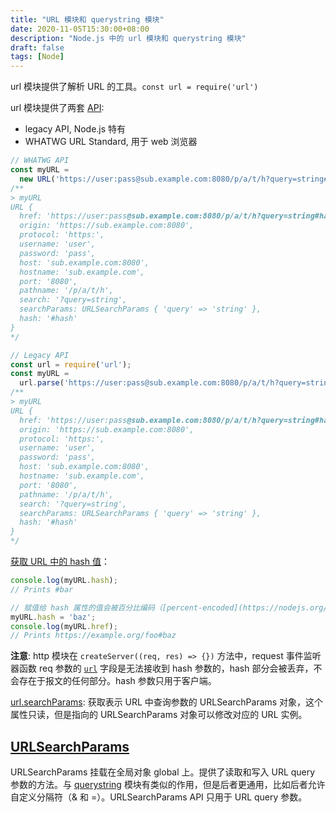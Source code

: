 ```yaml
---
title: "URL 模块和 querystring 模块"
date: 2020-11-05T15:30:00+08:00
description: "Node.js 中的 url 模块和 querystring 模块"
draft: false
tags: [Node]
---
```


url 模块提供了解析 URL 的工具。`const url = require('url')`

url 模块提供了两套 [API](https://nodejs.org/dist/latest-v14.x/docs/api/url.html#url_url_strings_and_url_objects):  
- legacy API, Node.js 特有
- WHATWG URL Standard, 用于 web 浏览器  

```js
// WHATWG API
const myURL =
  new URL('https://user:pass@sub.example.com:8080/p/a/t/h?query=string#hash');
/**
> myURL
URL {
  href: 'https://user:pass@sub.example.com:8080/p/a/t/h?query=string#hash',
  origin: 'https://sub.example.com:8080',
  protocol: 'https:',
  username: 'user',
  password: 'pass',
  host: 'sub.example.com:8080',
  hostname: 'sub.example.com',
  port: '8080',
  pathname: '/p/a/t/h',
  search: '?query=string',
  searchParams: URLSearchParams { 'query' => 'string' },
  hash: '#hash'
}
*/

// Legacy API
const url = require('url');
const myURL =
  url.parse('https://user:pass@sub.example.com:8080/p/a/t/h?query=string#hash');
/**
> myURL
URL {
  href: 'https://user:pass@sub.example.com:8080/p/a/t/h?query=string#hash',
  origin: 'https://sub.example.com:8080',
  protocol: 'https:',
  username: 'user',
  password: 'pass',
  host: 'sub.example.com:8080',
  hostname: 'sub.example.com',
  port: '8080',
  pathname: '/p/a/t/h',
  search: '?query=string',
  searchParams: URLSearchParams { 'query' => 'string' },
  hash: '#hash'
}
*/
```

[获取 URL 中的 hash 值](https://nodejs.org/dist/latest-v14.x/docs/api/url.html#url_url_hash)：
```js
console.log(myURL.hash);
// Prints #bar

// 赋值给 hash 属性的值会被百分比编码（[percent-encoded](https://nodejs.org/dist/latest-v14.x/docs/api/url.html#whatwg-percent-encoding)），例如 " " 空格被编码成 "%20"
myURL.hash = 'baz';
console.log(myURL.href);
// Prints https://example.org/foo#baz
```
**注意**: http 模块在 `createServer((req, res) => {})` 方法中，request 事件监听器函数 req 参数的 [`url`](https://nodejs.org/dist/latest-v14.x/docs/api/http.html#http_message_url) 字段是无法接收到 hash 参数的，hash 部分会被丢弃，不会存在于报文的任何部分。hash 参数只用于客户端。

[url.searchParams](https://nodejs.org/dist/latest-v14.x/docs/api/url.html#url_url_searchparams): 获取表示 URL 中查询参数的 URLSearchParams 对象，这个属性只读，但是指向的 URLSearchParams 对象可以修改对应的 URL 实例。

## [URLSearchParams](https://nodejs.org/dist/latest-v14.x/docs/api/url.html#url_class_urlsearchparams)

URLSearchParams 挂载在全局对象 global 上。提供了读取和写入 URL query 参数的方法。与 [querystring](https://nodejs.org/dist/latest-v14.x/docs/api/querystring.html) 模块有类似的作用，但是后者更通用，比如后者允许自定义分隔符（& 和 =）。URLSearchParams API 只用于 URL query 参数。